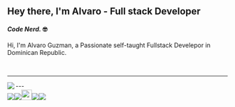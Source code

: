 ## Hey there, I'm Alvaro - Full stack Developer
####  _Code Nerd._ 🤓

Hi, I'm Alvaro Guzman, a Passionate self-taught Fullstack Develepor in Dominican Republic.

<br/>

---
<img src="https://github-readme-stats.vercel.app/api?username=aag2807" align="left"/>
---
<div>
<img src="https://img.icons8.com/color/24/000000/javascript.png"/><img src="https://img.icons8.com/color/24/000000/vue-js.png"/><img src="https://raw.githubusercontent.com/sveltejs/svelte/29052aba7d0b78316d3a52aef1d7ddd54fe6ca84/site/static/images/svelte-android-chrome-512.png"  width="24" height="24"/><img src="https://img.icons8.com/color/24/000000/angularjs.png"/><img src="https://img.icons8.com/color/24/000000/react-native.png"/>
</div>
<br />
<br />

